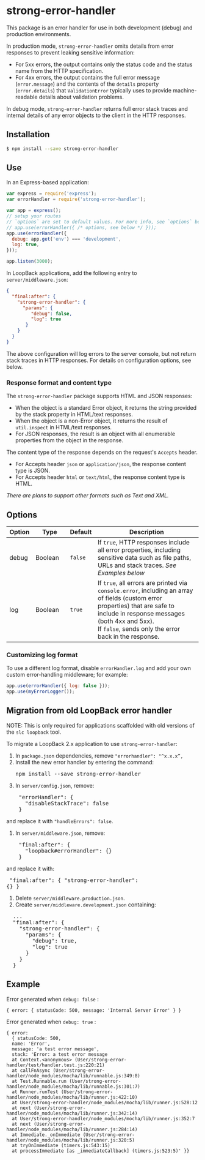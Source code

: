 # strong-error-handler

This package is an error handler for use in both development (debug) and production environments.

In production mode, `strong-error-handler` omits details from error responses to prevent leaking sensitive information:

- For 5xx errors, the output contains only the status code and the status name from the HTTP specification.
- For 4xx errors, the output contains the full error message (`error.message`) and the contents of the `details`
  property (`error.details`) that `ValidationError` typically uses to provide machine-readable details
  about validation problems.

In debug mode, `strong-error-handler` returns full error stack traces and internal details of any error objects to the client in the HTTP responses.

## Installation

```bash
$ npm install --save strong-error-handler
```

## Use

In an Express-based application:

```js
var express = require('express');
var errorHandler = require('strong-error-handler');

var app = express();
// setup your routes
// `options` are set to default values. For more info, see `options` below.
// app.use(errorHandler({ /* options, see below */ }));
app.use(errorHandler({
  debug: app.get('env') === 'development',
  log: true,
}));

app.listen(3000);
```

In LoopBack applications, add the following entry to `server/middleware.json`:

```json
{
  "final:after": {
    "strong-error-handler": {
      "params": {
         "debug": false,
         "log": true
       }
    }
  }
}
```

The above configuration will log errors to the server console, but not return stack traces in HTTP responses.
For details on configuration options, see below.

### Response format and content type

The `strong-error-handler` package supports HTML and JSON responses:

- When the object is a standard Error object, it returns the string provided by the stack property in HTML/text
  responses.
- When the object is a non-Error object, it returns the result of `util.inspect` in HTML/text responses.
- For JSON responses, the result is an object with all enumerable properties from the object in the response.

The content type of the response depends on the request's `Accepts` header.

-  For Accepts header `json` or `application/json`, the response content type is JSON.
-  For Accepts header `html` or `text/html`, the response content type is HTML.

*There are plans to support other formats such as Text and XML.*

## Options

| Option | Type | Default | Description |
| ---- | ---- | ---- | ---- |
| debug | Boolean&nbsp;&nbsp;&nbsp; | `false` | If `true`, HTTP responses include all error properties, including sensitive data such as file paths, URLs and stack traces. *See Examples below* |
| log | Boolean | `true` |  If `true`, all errors are printed via `console.error`, including an array of fields (custom error properties) that are safe to include in response messages (both 4xx and 5xx). <br/> If `false`, sends only the error back in the response. |

### Customizing log format

To use a different log format, disable `errorHandler.log` and add your own custom
error-handling middleware; for example:

```js
app.use(errorHandler({ log: false }));
app.use(myErrorLogger());
```

## Migration from old LoopBack error handler

NOTE: This is only required for applications scaffolded with old versions of the `slc loopback` tool.

To migrate a LoopBack 2.x application to use `strong-error-handler`:

1. In `package.json` dependencies, remove `"errorhandler": "^x.x.x”,`
1. Install the new error handler by entering the command:
    <pre>npm install --save strong-error-handler</pre>
1. In `server/config.json`, remove:
    <pre>
    "errorHandler": {
      "disableStackTrace": false
    }</pre>
  and replace it with `"handleErrors": false`.
1. In `server/middleware.json`, remove:
    <pre>
    "final:after": {
      "loopback#errorHandler": {}
    }</pre>
  and replace it with:
    <pre>
    "final:after": {
      "strong-error-handler": {}
    }</pre>
1. Delete `server/middleware.production.json`.
1. Create `server/middleware.development.json` containing:
  <pre>
  ...
  "final:after": {
    "strong-error-handler": {
      "params": {
        "debug": true,
        "log": true
      }
    }
  }
</pre>

## Example

Error generated when `debug: false` :

```
{ error: { statusCode: 500, message: 'Internal Server Error' } }
```

Error generated when `debug: true` :

```
{ error:
  { statusCode: 500,
  name: 'Error',
  message: 'a test error message',
  stack: 'Error: a test error message    
  at Context.<anonymous> (User/strong-error-handler/test/handler.test.js:220:21)    
  at callFnAsync (User/strong-error-handler/node_modules/mocha/lib/runnable.js:349:8)    
  at Test.Runnable.run (User/strong-error-handler/node_modules/mocha/lib/runnable.js:301:7)    
  at Runner.runTest (User/strong-error-handler/node_modules/mocha/lib/runner.js:422:10)    
  at User/strong-error-handler/node_modules/mocha/lib/runner.js:528:12    
  at next (User/strong-error-handler/node_modules/mocha/lib/runner.js:342:14)    
  at User/strong-error-handler/node_modules/mocha/lib/runner.js:352:7    
  at next (User/strong-error-handler/node_modules/mocha/lib/runner.js:284:14)    
  at Immediate._onImmediate (User/strong-error-handler/node_modules/mocha/lib/runner.js:320:5)    
  at tryOnImmediate (timers.js:543:15)    
  at processImmediate [as _immediateCallback] (timers.js:523:5)' }}
```
